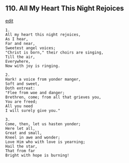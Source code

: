 
## 110.  All My Heart This Night Rejoices
[edit](https://docs.google.com/document/d/1BQs8AQZpEPa0r0QMwCPrOlbkEXNoZ47Q/edit?mode=html)




    1.
    All my heart this night rejoices, 
    As I hear, 
    Far and near, 
    Sweetest angel voices; 
    "Christ is born," their choirs are singing, 
    Till the air, 
    Everywhere, 
    Now with joy is ringing. 

    2.
    Hark! a voice from yonder manger, 
    Soft and sweet, 
    Doth entreat: 
    "Flee from woe and danger; 
    Brethren, come; from all that grieves you, 
    You are freed; 
    All you need 
    I will surely give you." 

    3.
    Come, then, let us hasten yonder; 
    Here let all, 
    Great and small, 
    Kneel in awe and wonder; 
    Love Him who with love is yearning; 
    Hail the star, 
    That from far 
    Bright with hope is burning!
